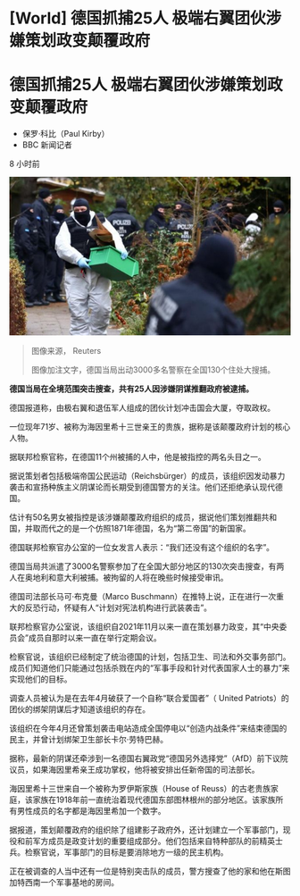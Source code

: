 # [World] 德国抓捕25人 极端右翼团伙涉嫌策划政变颠覆政府

#  德国抓捕25人 极端右翼团伙涉嫌策划政变颠覆政府

  * 保罗·科比（Paul Kirby） 
  * BBC 新闻记者 

8 小时前

![德国当局出动3000多名警察在全国130个住处大搜捕。](_127914026_d5d0d3038b304e6ef24aa0a9d9c43bce9ec97bef0_64_3741_21041000x563.jpg)

> 图像来源，  Reuters
>
> 图像加注文字，德国当局出动3000多名警察在全国130个住处大搜捕。

**德国当局在全境范围突击搜查，共有25人因涉嫌阴谋推翻政府被逮捕。**

德国报道称，由极右翼和退伍军人组成的团伙计划冲击国会大厦，夺取政权。

一位现年71岁、被称为海因里希十三世亲王的贵族，据称是该颠覆政府计划的核心人物。

据联邦检察官称，在德国11个州被捕的人中，他是被指控的两名头目之一。

据说策划者包括极端帝国公民运动（Reichsbürger）的成员，该组织因发动暴力袭击和宣扬种族主义阴谋论而长期受到德国警方的关注。他们还拒绝承认现代德国。

估计有50名男女被指控是该涉嫌颠覆政府组织的成员，据说他们策划推翻共和国，并取而代之的是一个仿照1871年德国，名为“第二帝国”的新国家。

德国联邦检察官办公室的一位女发言人表示：“我们还没有这个组织的名字”。

德国当局共派遣了3000名警察参加了在全国大部分地区的130次突击搜查，有两人在奥地利和意大利被捕。被拘留的人将在晚些时候接受审讯。

德国司法部长马可·布克曼（Marco Buschmann）在推特上说，正在进行一次重大的反恐行动，怀疑有人“计划对宪法机构进行武装袭击”。

联邦检察官办公室说，该组织自2021年11月以来一直在策划暴力政变，其“中央委员会”成员自那时以来一直在举行定期会议。

检察官说，该组织已经制定了统治德国的计划，包括卫生、司法和外交事务部门。成员们知道他们只能通过包括杀戮在内的“军事手段和针对代表国家人士的暴力”来实现他们的目标。

调查人员被认为是在去年4月破获了一个自称“联合爱国者”（ United Patriots）的团伙的绑架阴谋后才知道该组织的存在。

该组织在今年4月还曾策划袭击电站造成全国停电以“创造内战条件”来结束德国的民主，并曾计划绑架卫生部长卡尔·劳特巴赫。

据称，最新的阴谋还牵涉到一名德国右翼政党“德国另外选择党”（AfD）前下议院议员，如果海因里希亲王成功掌权，他将被安排出任新帝国的司法部长。

海因里希十三世来自一个被称为罗伊斯家族（House of Reuss）的古老贵族家庭，该家族在1918年前一直统治着现代德国东部图林根州的部分地区。该家族所有男性成员的名字都是海因里希加一个数字。

据报道，策划颠覆政府的组织除了组建影子政府外，还计划建立一个军事部门，现役和前军方成员是政变计划的重要组成部分。他们包括来自特种部队的前精英士兵。检察官说，军事部门的目标是要消除地方一级的民主机构。

正在被调查的人当中还有一位是特别突击队的成员，警方搜查了他的家和他在斯图加特西南一个军事基地的房间。


